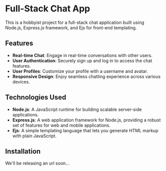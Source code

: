 # Full-Stack Chat App

This is a hobbyist project for a full-stack chat application built using Node.js, Express.js framework, and Ejs for front-end templating.

## Features

- **Real-time Chat**: Engage in real-time conversations with other users.
- **User Authentication**: Securely sign up and log in to access the chat features.
- **User Profiles**: Customize your profile with a username and avatar.
- **Responsive Design**: Enjoy seamless chatting experience across various devices.

## Technologies Used

- **Node.js**: A JavaScript runtime for building scalable server-side applications.
- **Express.js**: A web application framework for Node.js, providing a robust set of features for web and mobile applications.
- **Ejs**: A simple templating language that lets you generate HTML markup with plain JavaScript.

## Installation
We'll be releasing an url soon...
